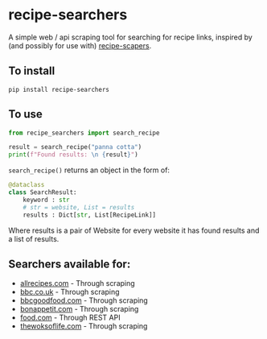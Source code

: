 # recipe-searchers
A simple web / api scraping tool for searching for recipe links, inspired by (and possibly for use with) [recipe-scapers](https://github.com/hhursev/recipe-scrapers).

## To install
```
pip install recipe-searchers
```

## To use
```python
from recipe_searchers import search_recipe

result = search_recipe("panna cotta")
print(f"Found results: \n {result}")
```
```search_recipe()``` returns an object in the form of:

```python
@dataclass
class SearchResult:
    keyword : str
    # str = website, List = results
    results : Dict[str, List[RecipeLink]]
```

Where results is a pair of Website for every website it has found results and a list of results.

## Searchers available for:
- [allrecipes.com](https://allrecipes.com) - Through scraping
- [bbc.co.uk](https://www.bbc.co.uk/food/) - Through scraping
- [bbcgoodfood.com](https://www.bbcgoodfood.com/) - Through scraping
- [bonappetit.com](https://www.bonappetit.com/) - Through scraping
- [food.com](https://www.food.com/) - Through REST API
- [thewoksoflife.com](https://thewoksoflife.com/) - Through scraping